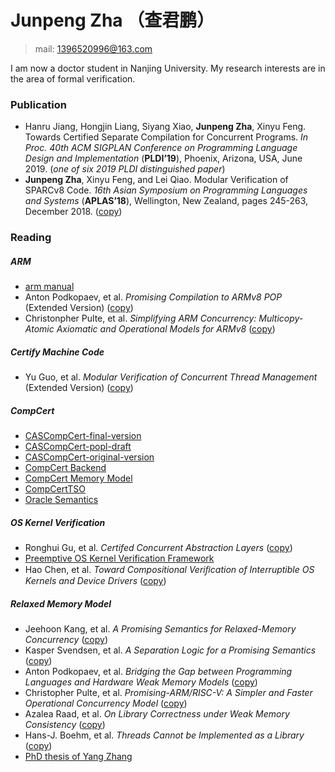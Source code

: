 # Junpeng Zha （查君鹏） 
> mail: 1396520996@163.com

I am now a doctor student in Nanjing University. My research interests are in the area of formal verification. 

### Publication 
- Hanru Jiang, Hongjin Liang, Siyang Xiao, **Junpeng Zha**, Xinyu Feng. Towards Certified Separate Compilation for Concurrent Programs. *In Proc. 40th ACM SIGPLAN Conference on Programming Language Design and Implementation* (**PLDI’19**), Phoenix, Arizona, USA, June 2019. (*one of six 2019 PLDI distinguished paper*)
- **Junpeng Zha**, Xinyu Feng, and Lei Qiao. Modular Verification of SPARCv8 Code. *16th Asian Symposium on Programming Languages and Systems* (**APLAS’18**), Wellington, New Zealand, pages 245-263, December 2018. ([copy](./public_html/SPARC/paper_28.pdf))

### Reading 
##### ARM 
- [arm manual](./public_html/ARM/arm_manual.pdf)
- Anton Podkopaev, et al. *Promising Compilation to ARMv8 POP* (Extended Version) ([copy](./public_html/ARM/ecoop2017-arm-full.pdf))
- Christonpher Pulte, et al. *Simplifying ARM Concurrency: Multicopy-Atomic Axiomatic and Operational Models for ARMv8* ([copy](./public_html/ARM/Simplifying-ARM-Concurrency-Multicopy-Atomic.pdf))

##### Certify Machine Code 
- Yu Guo, et al. *Modular Verification of Concurrent Thread Management* (Extended Version) ([copy](./public_html/Certi-Machine-Code/Module_Verification_of_Concurrent_Thread_Management.pdf))

##### CompCert 
- [CASCompCert-final-version](./public_html/CompCert/CASComp.pdf)
- [CASCompCert-popl-draft](./public_html/CompCert/paper.pdf)
- [CASCompCert-original-version](./public_html/CompCert/TR-Jiang.pdf)
- [CompCert Backend](./public_html/CompCert/compcert-backend.pdf)
- [CompCert Memory Model](./public_html/CompCert/compcert-memory-model.pdf)
- [CompCertTSO](./public_html/CompCert/CompCertTSO.pdf)
- [Oracle Semantics](./public_html/CompCert/Oracle-Semantics.pdf)

##### OS Kernel Verification
- Ronghui Gu, et al. *Certifed Concurrent Abstraction Layers* ([copy](./public_html/OSVeri/Certified_Concurrent_Abstract_Layer))
- [Preemptive OS Kernel Verification Framework](./public_html/OSVeri/framework.pdf)
- Hao Chen, et al. *Toward Compositional Veriﬁcation of Interruptible OS Kernels and Device Drivers* ([copy](./public_html/OSVeri/Toward_Compositional_Veriﬁcation_of_Interruptible_OS_Kernels_and_Device_Drivers.pdf))

##### Relaxed Memory Model
- Jeehoon Kang, et al. *A Promising Semantics for Relaxed-Memory Concurrency* ([copy](./public_html/mem_model/A_Promising_Semantics_for_Relaxed-Memory_Concurrency.pdf))
- Kasper Svendsen, et al. *A Separation Logic for a Promising Semantics* ([copy](./public_html/mem_model/A_Separation_Logic_for_a_Promising_Semantics.pdf))
- Anton Podkopaev, et al. *Bridging the Gap between Programming Languages and
Hardware Weak Memory Models* ([copy](./public_html/mem_model/pl_mem.pdf))
- Christopher Pulte, et al. *Promising-ARM/RISC-V: A Simpler and Faster
Operational Concurrency Model* ([copy](./public_html/mem_model/Promising-ARM_RISC-V.pdf))
- Azalea Raad, et al. *On Library Correctness under Weak Memory Consistency* ([copy](./public_html/mem_model/Libraries-POPL-2019))
- Hans-J. Boehm, et al. *Threads Cannot be Implemented as a Library* ([copy](./public_html/mem_model/Threads_can't_be_implemented_as_a_library.pdf))
- [PhD thesis of Yang Zhang](./public_html/mem_model/张扬论文_v3.pdf)